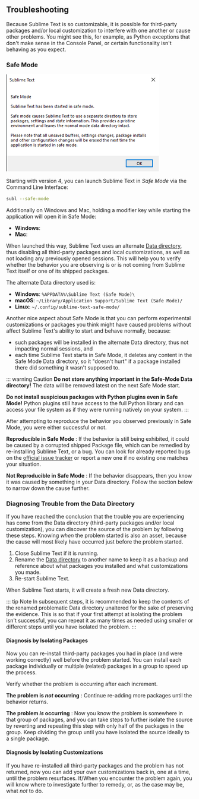 ## Troubleshooting

Because Sublime Text is so customizable,
it is possible for third-party packages and/or local customization
to interfere with one another or cause other problems.
You might see this, for example,
as Python exceptions that don't make sense in the Console Panel,
or certain functionality isn't behaving as you expect.

### Safe Mode

![Safe Mode Announcement](./images/safe_mode_announcement.png)

Starting with version 4,
you can launch Sublime Text in *Safe Mode*
via the Command Line Interface:

```sh
subl --safe-mode
```

Additionally on Windows and Mac,
holding a modifier key while starting the application
will open it in Safe Mode:

* **Windows**: <Key k="shift+alt" />
* **Mac**: <Key k="option" />

When launched this way,
Sublime Text uses an alternate [Data directory][],
thus disabling all third-party packages and local customizations,
as well as not loading any previously opened sessions.
This will help you to verify whether the behavior you are observing
is or is not coming from Sublime Text itself
or one of its shipped packages.

The alternate Data directory used is:

* **Windows**: `%APPDATA%\Sublime Text (Safe Mode)\`
* **macOS**: `~/Library/Application Support/Sublime Text (Safe Mode)/`
* **Linux**: `~/.config/sublime-text-safe-mode/`

Another nice aspect about Safe Mode is
that you can perform experimental customizations
or packages you think might have caused problems
without affect Sublime Text's ability
to start and behave normally,
because:

- such packages will be installed in the alternate Data directory,
  thus not impacting normal sessions, and
- each time Sublime Text starts in Safe Mode,
  it deletes any content in the Safe Mode Data directory,
  so it "doesn't hurt" if a package installed there
  did something it wasn't supposed to.

::: warning Caution
**Do not store anything important in the Safe-Mode Data directory!**
The data will be removed latest on the next Safe Mode start.

**Do not install suspicious packages with Python plugins even in Safe Mode!**
Python plugins still have access to the full Python library
and can access your file system
as if they were running natively on your system.
:::

After attempting to reproduce the behavior you observed previously in Safe Mode,
you were either successful or not.

**Reproducible in Safe Mode**
: If the behavior is still being exhibited,
  it could be caused by a corrupted shipped Package file,
  which can be remedied by re-installing Sublime Text,
  or a bug.
  You can look for already reported bugs
  on the [official issue tracker][issue tracker]
  or report a new one
  if no existing one matches your situation.

[issue tracker]: https://github.com/sublimehq/sublime_text/issues

**Not Reproducible in Safe Mode**
: If the behavior disappears,
  then you know it was caused by something in your Data directory.
  Follow the section below to narrow down the cause further.


### Diagnosing Trouble from the Data Directory

If you have reached the conclusion
that the trouble you are experiencing has come from the Data directory
(third-party packages and/or local customization),
you can discover the source of the problem by following these steps.
Knowing *when* the problem started is also an asset,
because the cause will most likely have occurred
just before the problem started.

1. Close Sublime Text if it is running.
1. Rename the [Data directory][] to another name
   to keep it as a backup and reference about
   what packages you installed and what customizations you made.
1. Re-start Sublime Text.

When Sublime Text starts, it will create a fresh new Data directory.

::: tip Note
In subsequent steps,
it is recommended to keep
the contents of the renamed problematic Data directory unaltered
for the sake of preserving the evidence.
This is so that if your first attempt at isolating the problem isn't successful,
you can repeat it
as many times as needed
using smaller or different steps
until you have isolated the problem.
:::

#### Diagnosis by Isolating Packages

Now you can re-install third-party packages you had in place
(and were working correctly)
well before the problem started.
You can install each package individually
or multiple (related) packages in a group
to speed up the process.

Verify whether the problem is occurring after each increment.

**The problem is *not* occurring**
: Continue re-adding more packages
  until the behavior returns.

**The problem *is* occurring**
: Now you know the problem is somewhere in that group of packages,
  and you can take steps to further isolate the source
  by reverting and repeating this step
  with only half of the packages in the group.
  Keep dividing the group until you have isolated the source
  ideally to a single package.

#### Diagnosis by Isolating Customizations

If you have re-installed all third-party packages
and the problem has not returned,
now you can add your own customizations back in,
one at a time,
until the problem resurfaces.
If/When you encounter the problem again,
you will know where to investigate further to remedy,
or, as the case may be, what *not* to do.

[Data directory]: ../getting-started/basic-concepts.md#the-data-directory
